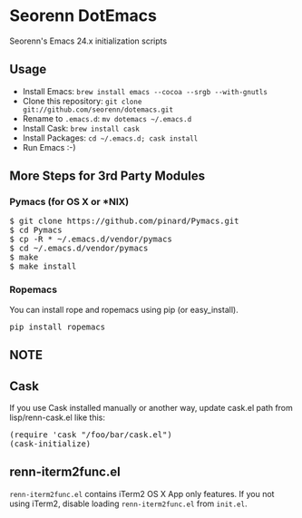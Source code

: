 Seorenn DotEmacs
================

Seorenn's Emacs 24.x initialization scripts

Usage
-----

* Install Emacs: `brew install emacs --cocoa --srgb --with-gnutls`
* Clone this repository: `git clone git://github.com/seorenn/dotemacs.git`
* Rename to `.emacs.d`: `mv dotemacs ~/.emacs.d`
* Install Cask: `brew install cask`
* Install Packages: `cd ~/.emacs.d; cask install`
* Run Emacs :-)

More Steps for 3rd Party Modules
--------------------------------

### Pymacs (for OS X or *NIX)

<pre>
$ git clone https://github.com/pinard/Pymacs.git
$ cd Pymacs
$ cp -R * ~/.emacs.d/vendor/pymacs
$ cd ~/.emacs.d/vendor/pymacs
$ make
$ make install
</pre>

### Ropemacs

You can install rope and ropemacs using pip (or easy_install).

<pre>
pip install ropemacs
</pre>

NOTE
----

## Cask

If you use Cask installed manually or another way, update cask.el path from lisp/renn-cask.el like this:

<pre>
(require 'cask "/foo/bar/cask.el")
(cask-initialize)
</pre>

## renn-iterm2func.el

`renn-iterm2func.el` contains iTerm2 OS X App only features. If you not using iTerm2, disable loading `renn-iterm2func.el` from `init.el`.
